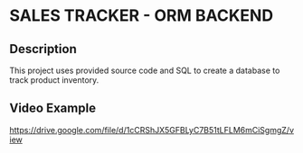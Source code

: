 # SALES TRACKER - ORM BACKEND

## Description

This project uses provided source code and SQL to create a database to track product inventory.



## Video Example

https://drive.google.com/file/d/1cCRShJX5GFBLyC7B51tLFLM6mCiSgmgZ/view


